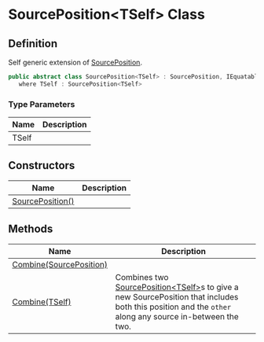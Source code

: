 # SourcePosition&lt;TSelf&gt; Class
## Definition

Self generic extension of [SourcePosition](MrKWatkins.Ast.Position.SourcePosition.md).

```c#
public abstract class SourcePosition<TSelf> : SourcePosition, IEquatable<SourcePosition>, IEqualityOperators<SourcePosition, SourcePosition, Boolean>
   where TSelf : SourcePosition<TSelf>
```

### Type Parameters

| Name | Description |
| ---- | ----------- |
| TSelf |  |

## Constructors

| Name | Description |
| ---- | ----------- |
| [SourcePosition()](MrKWatkins.Ast.Position.SourcePosition-1.-ctor.md) |  |

## Methods

| Name | Description |
| ---- | ----------- |
| [Combine(SourcePosition)](MrKWatkins.Ast.Position.SourcePosition-1.Combine.md#mrkwatkins-ast-position-sourceposition-1-combine(mrkwatkins-ast-position-sourceposition)) |  |
| [Combine(TSelf)](MrKWatkins.Ast.Position.SourcePosition-1.Combine.md#mrkwatkins-ast-position-sourceposition-1-combine(-0)) | Combines two [SourcePosition&lt;TSelf&gt;](MrKWatkins.Ast.Position.SourcePosition-1.md)s to give a new SourcePosition that includes both this position and the `other` along any source in-between the two. |

